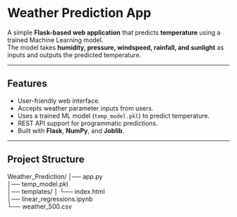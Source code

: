 # Weather Prediction App

A simple **Flask-based web application** that predicts **temperature** using a trained Machine Learning model.  
The model takes **humidity, pressure, windspeed, rainfall, and sunlight** as inputs and outputs the predicted temperature.

---

## Features
- User-friendly web interface.
- Accepts weather parameter inputs from users.
- Uses a trained ML model (`temp_model.pkl`) to predict temperature.
- REST API support for programmatic predictions.
- Built with **Flask**, **NumPy**, and **Joblib**.

---

## Project Structure
Weather_Prediction/
│── app.py                 
│── temp_model.pkl         
│── templates/
│   └── index.html         
│── linear_regressions.ipynb  
└── weather_500.csv            
